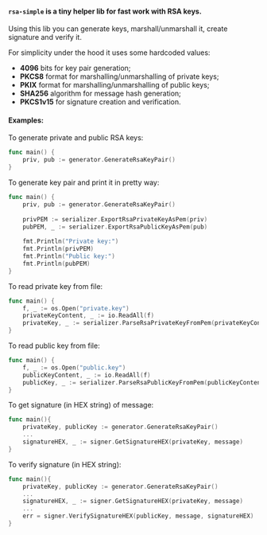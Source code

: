 #### `rsa-simple` is a tiny helper lib for fast work with RSA keys.

Using this lib you can generate keys, marshall/unmarshall it, create signature and verify it.

For simplicity under the hood it uses some hardcoded values:
- **4096** bits for key pair generation;
- **PKCS8** format for marshalling/unmarshalling of private keys;
- **PKIX** format for marshalling/unmarshalling of public keys;
- **SHA256** algorithm for message hash generation;
- **PKCS1v15** for signature creation and verification.

#### Examples:

To generate private and public RSA keys:
```go
func main() {
    priv, pub := generator.GenerateRsaKeyPair()
}
```

To generate key pair and print it in pretty way:
```go
func main() {
    priv, pub := generator.GenerateRsaKeyPair()
    
    privPEM := serializer.ExportRsaPrivateKeyAsPem(priv)
    pubPEM, _ := serializer.ExportRsaPublicKeyAsPem(pub)
    
    fmt.Println("Private key:")
    fmt.Println(privPEM)
    fmt.Println("Public key:")
    fmt.Println(pubPEM)
}
```

To read private key from file:
```go
func main() {
    f, _ := os.Open("private.key")
    privateKeyContent, _ := io.ReadAll(f)
    privateKey, _ := serializer.ParseRsaPrivateKeyFromPem(privateKeyContent)
}
```

To read public key from file:
```go
func main() {
    f, _ := os.Open("public.key")
    publicKeyContent, _ := io.ReadAll(f)
    publicKey, _ := serializer.ParseRsaPublicKeyFromPem(publicKeyContent)
}
```

To get signature (in HEX string) of message:
```go
func main(){
    privateKey, publicKey := generator.GenerateRsaKeyPair()
    ...
    signatureHEX, _ := signer.GetSignatureHEX(privateKey, message)
}
```

To verify signature (in HEX string):
```go
func main(){
    privateKey, publicKey := generator.GenerateRsaKeyPair()
    ...
    signatureHEX, _ := signer.GetSignatureHEX(privateKey, message)
    ...
    err = signer.VerifySignatureHEX(publicKey, message, signatureHEX)
}
```